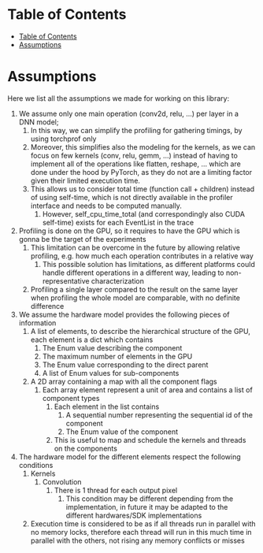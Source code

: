 # Table of Contents
- [Table of Contents](#table-of-contents)
- [Assumptions](#assumptions)

# Assumptions

Here we list all the assumptions we made for working on this library:

1. We assume only one main operation (conv2d, relu, ...) per layer in a DNN model;
    1. In this way, we can simplify the profiling for gathering timings, by using torchprof only
    2. Moreover, this simplifies also the modeling for the kernels, as we can focus on few kernels (conv, relu, gemm, ...) instead of having to implement all of the operations like flatten, reshape, ... which are done under the hood by PyTorch, as they do not are a limiting factor given their limited execution time.
    3. This allows us to consider total time (function call + children) instead of using self-time, which is not directly available in the profiler interface and needs to be computed manually.
        1. However, self_cpu_time_total (and correspondingly also CUDA self-time) exists for each EventList in the trace
2. Profiling is done on the GPU, so it requires to have the GPU which is gonna be the target of the experiments
    1. This limitation can be overcome in the future by allowing relative profiling, e.g. how much each operation contributes in a relative way
        1. This possible solution has limitations, as different platforms could handle different operations in a different way, leading to non-representative characterization
    2. Profiling a single layer compared to the result on the same layer when profiling the whole model are comparable, with no definite difference
3. We assume the hardware model provides the following pieces of information
    1. A list of elements, to describe the hierarchical structure of the GPU, each element is a dict which contains
        1. The Enum value describing the component
        2. The maximum number of elements in the GPU
        3. The Enum value corresponding to the direct parent
        4. A list of Enum values for sub-components
    2. A 2D array containing a map with all the component flags
        1. Each array element represent a unit of area and contains a list of component types
            1. Each element in the list contains
                1. A sequential number representing the sequential id of the component
                2. The Enum value of the component
            2. This is useful to map and schedule the kernels and threads on the components
4. The hardware model for the different elements respect the following conditions
    1. Kernels
        1. Convolution
            1. There is 1 thread for each output pixel
                1. This condition may be different depending from the implementation, in future it may be adapted to the different hardwares/SDK implementations
    2. Execution time is considered to be as if all threads run in parallel with no memory locks, therefore each thread will run in this much time in parallel with the others, not rising any memory conflicts or misses
